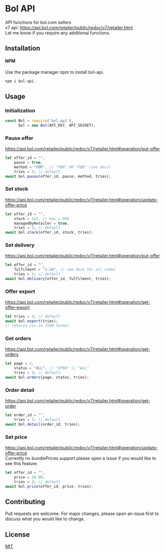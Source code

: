 # Bol API
API functions for bol.com sellers<br>
v7 api: https://api.bol.com/retailer/public/redoc/v7/retailer.html
<br>
Let me know if you require any additional functions.
## Installation

#### NPM
Use the package manager npm to install bol-api.

```bash
npm i bol-api
```

## Usage
### Initialization
```javascript
const Bol = require('bol-api'),
      bol = new Bol(API_KEY, API_SECRET);
```
### Pause offer
https://api.bol.com/retailer/public/redoc/v7/retailer.html#operation/put-offer
```javascript
let offer_id = "",
    pause = true,
    method = "FBR", // "FBR" OR "FBB" (see docs)
    tries = 3; // default
await bol.pause(offer_id, pause, method, tries);
```
### Set stock
https://api.bol.com/retailer/public/redoc/v7/retailer.html#operation/update-offer-price
```javascript
let offer_id = "",
    stock = 123, // max = 999
    managedByRetailer = true,
    tries = 3; // default
await bol.stock(offer_id, stock, tries);
```
### Set delivery
https://api.bol.com/retailer/public/redoc/v7/retailer.html#operation/put-offer
```javascript
let offer_id = "",
    fulfilment = "1-2d", // see docs for all codes
    tries = 3; // default
await bol.delivery(offer_id, fulfilment, tries);
```
### Offer export
https://api.bol.com/retailer/public/redoc/v7/retailer.html#operation/get-offer-export
```javascript
let tries = 3; // default
await bol.export(tries);
// returns csv in JSON format
```
### Get orders
https://api.bol.com/retailer/public/redoc/v7/retailer.html#operation/get-orders
```javascript
let page = 1,
    status = "ALL", // "OPEN" || "ALL"
    tries = 3; // default
await bol.orders(page, status, tries);
```
### Order detail
https://api.bol.com/retailer/public/redoc/v7/retailer.html#operation/get-order
```javascript
let order_id = "",
    tries = 3; // default
await bol.detail(order_id, tries);
```
### Set price
https://api.bol.com/retailer/public/redoc/v7/retailer.html#operation/update-offer-price
<br>Currently no bundlePrices support please open a issue if you would like to see this feature.
```javascript
let offer_id = "",
    price = 19.99,
    tries = 3; // default
await bol.price(offer_id, price, tries);
```
## Contributing
Pull requests are welcome. For major changes, please open an issue first to discuss what you would like to change.

## License
[MIT](https://choosealicense.com/licenses/mit/)

